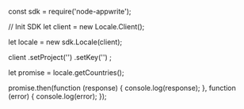 const sdk = require('node-appwrite');

// Init SDK
let client = new Locale.Client();

let locale = new sdk.Locale(client);

client
    .setProject('')
    .setKey('')
;

let promise = locale.getCountries();

promise.then(function (response) {
    console.log(response);
}, function (error) {
    console.log(error);
});